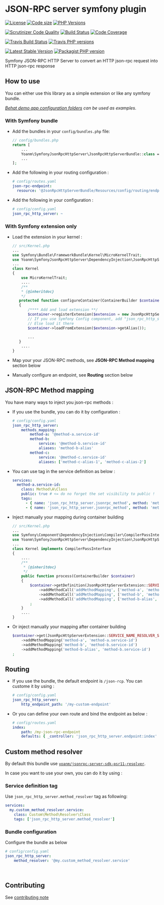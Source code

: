 # JSON-RPC server symfony plugin
 [![License](https://img.shields.io/github/license/yoanm/symfony-jsonrpc-http-server.svg)](https://github.com/yoanm/symfony-jsonrpc-http-server) [![Code size](https://img.shields.io/github/languages/code-size/yoanm/symfony-jsonrpc-http-server.svg)](https://github.com/yoanm/symfony-jsonrpc-http-server) [![PHP Versions](https://img.shields.io/badge/php-7.0%20%2F%207.1%20%2F%207.2-8892BF.svg)](https://php.net/)

[![Scrutinizer Code Quality](https://scrutinizer-ci.com/g/yoanm/symfony-jsonrpc-http-server/badges/quality-score.png?b=master)](https://scrutinizer-ci.com/g/yoanm/symfony-jsonrpc-http-server/?branch=master) [![Build Status](https://scrutinizer-ci.com/g/yoanm/symfony-jsonrpc-http-server/badges/build.png?b=master)](https://scrutinizer-ci.com/g/yoanm/symfony-jsonrpc-http-server/build-status/master) [![Code Coverage](https://scrutinizer-ci.com/g/yoanm/symfony-jsonrpc-http-server/badges/coverage.png?b=master)](https://scrutinizer-ci.com/g/yoanm/symfony-jsonrpc-http-server/?branch=master)

[![Travis Build Status](https://img.shields.io/travis/yoanm/symfony-jsonrpc-http-server/master.svg?label=travis)](https://travis-ci.org/yoanm/symfony-jsonrpc-http-server) [![Travis PHP versions](https://img.shields.io/travis/php-v/yoanm/symfony-jsonrpc-http-server.svg)](https://travis-ci.org/yoanm/symfony-jsonrpc-http-server)

[![Latest Stable Version](https://img.shields.io/packagist/v/yoanm/symfony-jsonrpc-http-server.svg)](https://packagist.org/packages/yoanm/symfony-jsonrpc-http-server) [![Packagist PHP version](https://img.shields.io/packagist/php-v/yoanm/symfony-jsonrpc-http-server.svg)](https://packagist.org/packages/yoanm/symfony-jsonrpc-http-server)

Symfony JSON-RPC HTTP Server to convert an HTTP json-rpc request into HTTP json-rpc response

## How to use

You can either use this library as a simple extension or like any symfony bundle.

*[Behat demo app configuration folders](./features/demo_app/) can be used as examples.*

### With Symfony bundle

 - Add the bundles in your `config/bundles.php` file:
   ```php
   // config/bundles.php
   return [
       ...
       Yoanm\SymfonyJsonRpcHttpServer\JsonRpcHttpServerBundle::class => ['all' => true],
       ...
   ];
   ```
   
 - Add the following in your routing configuration :
   ```yaml
   # config/routes.yaml
   json-rpc-endpoint:
     resource: '@JsonRpcHttpServerBundle/Resources/config/routing/endpoint.xml'
   ```
   
 - Add the following in your configuration :
   ```yaml
   # config/config.yaml
   json_rpc_http_server: ~
   ```

### With Symfony extension only
 - Load the extension in your kernel :
   ```php
   // src/Kernel.php
   ...
   use Symfony\Bundle\FrameworkBundle\Kernel\MicroKernelTrait;
   use Yoanm\SymfonyJsonRpcHttpServer\DependencyInjection\JsonRpcHttpServerExtension;
   ...
   class Kernel
   {
       use MicroKernelTrait;
       ....
       /**
       * {@inheritdoc}
       */
      protected function configureContainer(ContainerBuilder $container, LoaderInterface $loader)
      {
          /**** Add and load extension **/
          $container->registerExtension($extension = new JsonRpcHttpServerExtension());
          // If you use Symfony Config component, add "json_rpc_http_server: ~" in your configuration.
          // Else load it there
          $container->loadFromExtension($extension->getAlias());
          
          ...
      }
       ....
   }
   ```
   
 - Map your your JSON-RPC methods, see **JSON-RPC Method mapping** section below
 - Manually configure an endpoint, see **Routing** section below

## JSON-RPC Method mapping
You have many ways to inject you json-rpc methods :
 - If you use the bundle, you can do it by configuration :
   ```yaml
   # config/config.yaml
   json_rpc_http_server:
       methods_mapping:
           method-a: '@method-a.service-id'
           method-b: 
               service: '@method-b.service-id'
               aliases: 'method-b-alias'
           method-c: 
               service: '@method-c.service-id'
               aliases: ['method-c-alias-1', 'method-c-alias-2']
   ```
 - You can use tag in the service definition as below :
   ```yaml
   services:
     method-a.service-id:
       class: Method\A\Class
       public: true # <= do no forget the set visibility to public !
       tags:
         - { name: 'json_rpc_http_server.jsonrpc_method', method: 'method-a' }
         - { name: 'json_rpc_http_server.jsonrpc_method', method: 'method-a-alias' }
   ```
 - Inject manually your mapping during container building
   ```php
   // src/Kernel.php
   ...
   use Symfony\Component\DependencyInjection\Compiler\CompilerPassInterface;
   use Yoanm\SymfonyJsonRpcHttpServer\DependencyInjection\JsonRpcHttpServerExtension;
   ...
   class Kernel implements CompilerPassInterface
   {
       ....
       /**
        * {@inheritdoc}
        */
       public function process(ContainerBuilder $container)
       {
           $container->getDefinition(JsonRpcHttpServerExtension::SERVICE_NAME_RESOLVER_SERVICE_NAME)
               ->addMethodCall('addMethodMapping', ['method-a', 'method-a.service-id'])
               ->addMethodCall('addMethodMapping', ['method-b', 'method-b.service-id'])
               ->addMethodCall('addMethodMapping', ['method-b-alias', 'method-b.service-id'])
           ;
       }
       ....
   }
   ```
 - Or inject manually your mapping after container building
   ```php
   $container->get(JsonRpcHttpServerExtension::SERVICE_NAME_RESOLVER_SERVICE_NAME)
       ->addMethodMapping('method-a', 'method-a.service-id')
       ->addMethodMapping('method-b', 'method-b.service-id')
       ->addMethodMapping('method-b-alias', 'method-b.service-id')
   ;
   ```
 
## Routing
 - If you use the bundle, the default endpoint is `/json-rcp`. You can custome it by using : 
   ```yaml
   # config/config.yaml
   json_rpc_http_server: 
       http_endpoint_path: '/my-custom-endpoint'
   ```
   
 - Or you can define your own route and bind the endpoint as below :
   ```yaml
   # config/routes.yaml
   index:
       path: /my-json-rpc-endpoint
       defaults: { _controller: 'json_rpc_http_server.endpoint:index' }
   ```
   
## Custom method resolver

By default this bundle use [`yoanm/jsonrpc-server-sdk-psr11-resolver`](https://github.com/yoanm/php-jsonrpc-server-sdk-psr11-resolver).

In case you want to use your own, you can do it by using : 

### Service definition tag
Use `json_rpc_http_server.method_resolver` tag as following:
```yaml
services:
  my.custom_method_resolver.service:
    class: Custom\Method\Resolver\Class
    tags: ['json_rpc_http_server.method_resolver']
```

### Bundle configuration
Configure the bundle as below
```yaml
# config/config.yaml
json_rpc_http_server:
    method_resolver: '@my.custom_method_resolver.service'
```
   

## Contributing
See [contributing note](./CONTRIBUTING.md)
